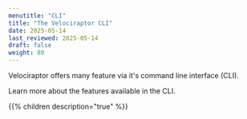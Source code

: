 ```yaml
---
menutitle: "CLI"
title: "The Velociraptor CLI"
date: 2025-05-14
last_reviewed: 2025-05-14
draft: false
weight: 80
---
```


Velociraptor offers many feature via it's command line interface (CLI).


Learn more about the features available in the CLI.

{{% children description="true" %}}
